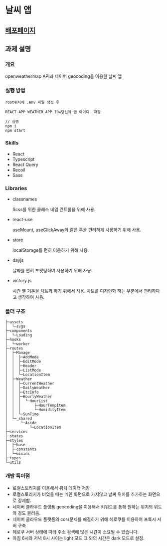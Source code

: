 # 날씨 앱 
## [배포페이지](https://thisisweather.netlify.app/)

## 과제 설명
### 개요
openweathermap API과 네이버 geocoding을 이용한 날씨 앱
### 실행 방법
```
root위치에 .env 파일 생성 후   

REACT_APP_WEATHER_APP_ID=당신의 앱 아이디  저장
```
```
// 실행
npm i
npm start
```
### Skills
- React
- Typescript
- React Query
- Recoil
- Sass
### Libraries
- classnames
   
  Scss를 위한 클래스 네임 컨트롤을 위해 사용.
- react-use
   
   useMount, useClickAway와 같은 훅을 편리하게 사용하기 위해 사용.
- store
  
  localStorage를 편히 이용하기 위해 사용.
- dayjs
  
  날짜를 편히 포맷팅하여 사용하기 위해 사용.
- victory js

  시간 별 기온을 차트화 하기 위해서 사용.
  차트를 디자인화 하는 부분에서 편리하다고 생각하여 사용.
### 폴더 구조
```
├─assets
│  └─svgs
├─components
│  └─Loading
├─hooks
│  └─worker
├─routes
│  ├─Manage
│  │  ├─AddMode
│  │  ├─EditMode
│  │  ├─Header
│  │  ├─ListMode
│  │  └─LocationItem
│  ├─Weather
│  │  ├─CurrentWeather
│  │  ├─DailyWeather
│  │  ├─EtcInfo
│  │  ├─HourlyWeather
│  │  │  └─HourList
│  │  │      ├─HourTempItem
│  │  │      └─HumidityItem
│  │  └─SunTime
│  └─_shared
│      └─Aside
│          └─LocationItem
├─services
├─states
├─styles
│  ├─base
│  ├─constants
│  └─mixins
├─types
└─utils
```
### 개발 특이점
- 로컬스토리지를 이용해서 위치 데이터 저장
- 로컬스토리지가 비었을 때는 메인 화면으로 가지않고 날짜 위치를 추가하는 화면으로 강제함.
- 네이버 클라우드 플랫폼 geocoding을 이용해서 키워드를 통해 원하는 위치의 위도와 경도 불러옴.
- 네이버 클라우드 플랫폼의 cors문제를 해결하기 위해 헤로쿠를 이용하여 프록시 서버 구축
- 헤로쿠 서버 상태에 따라 주소 검색에 많은 시간이 소요될 수 있습니다.
- 아침 6시와 저녁 8시 사이는 light 모드 그 외의 시간은 dark 모드로 설정.
